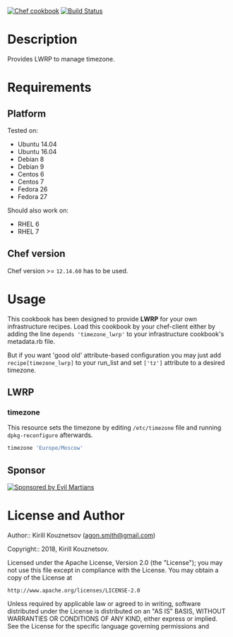 [![Chef cookbook](https://img.shields.io/cookbook/v/timezone_lwrp.svg)](https://github.com/dragonsmith/timezone_lwrp)
[![Build Status](https://travis-ci.org/dragonsmith/timezone_lwrp.svg?branch=master)](https://travis-ci.org/dragonsmith/timezone_lwrp)

# Description

Provides LWRP to manage timezone.

# Requirements

## Platform

Tested on:
- Ubuntu 14.04
- Ubuntu 16.04
- Debian 8
- Debian 9
- Centos 6
- Centos 7
- Fedora 26
- Fedora 27

Should also work on:
- RHEL 6
- RHEL 7

## Chef version

Chef version >= `12.14.60` has to be used.

# Usage

This cookbook has been designed to provide **LWRP** for your own infrastructure recipes.
Load this cookbook by your chef-client either by adding the line `depends 'timezone_lwrp'` to your infrastructure cookbook's metadata.rb file.

But if you want 'good old' attribute-based configuration you may just add `recipe[timezone_lwrp]` to your run\_list and set `['tz']` attribute to a desired timezone.

## LWRP

### timezone

This resource sets the timezone by editing `/etc/timezone` file and running `dpkg-reconfigure` afterwards.

```ruby
timezone 'Europe/Moscow'
```

## Sponsor

[![Sponsored by Evil Martians](https://evilmartians.com/badges/sponsored-by-evil-martians@2x.png)](https://evilmartians.com)

# License and Author

Author:: Kirill Kouznetsov (<agon.smith@gmail.com>)

Copyright:: 2018, Kirill Kouznetsov.

Licensed under the Apache License, Version 2.0 (the "License");
you may not use this file except in compliance with the License.
You may obtain a copy of the License at

    http://www.apache.org/licenses/LICENSE-2.0

Unless required by applicable law or agreed to in writing, software
distributed under the License is distributed on an "AS IS" BASIS,
WITHOUT WARRANTIES OR CONDITIONS OF ANY KIND, either express or implied.
See the License for the specific language governing permissions and

